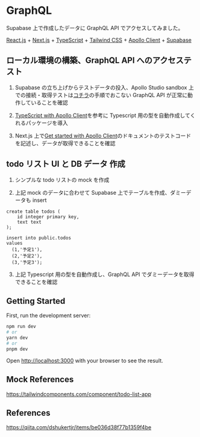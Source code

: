 # GraphQL

Supabase 上で作成したデータに GraphQL API でアクセスしてみました。

[React.js](https://ja.reactjs.org/) + [Next.js](https://nextjs.org/) + [TypeScript](https://www.typescriptlang.org/ja/) + [Tailwind CSS](https://tailwindcss.com/) + [Apollo Client](https://www.apollographql.com/docs/react/) + [Supabase](https://supabase.com/)

## ローカル環境の構築、GraphQL API へのアクセステスト

1. Supabase の立ち上げからテストデータの投入、Apollo Studio sandbox 上での接続・取得テストは[コチラ](https://github.com/sugishin1013/supabase)の手順でおこない GraphQL API が正常に動作していることを確認

2. [TypeScript with Apollo Client](https://www.apollographql.com/docs/react/development-testing/static-typing/)を参考に Typescript 用の型を自動作成してくれるパッケージを導入

3. Next.js 上で[Get started with Apollo Client](https://www.apollographql.com/docs/react/get-started)のドキュメントのテストコードを記述し、データが取得できることを確認

## todo リスト UI と DB データ 作成

1. シンプルな todo リストの mock を作成

2. 上記 mock のデータに合わせて Supabase 上でテーブルを作成、ダミーデータも insert

```
create table todos (
    id integer primary key,
    text text
);
```

```
insert into public.todos
values
  (1,'予定1'),
  (2,'予定2'),
  (3,'予定3');
```

3. 上記 Typescript 用の型を自動作成し、GraphQL API でダミーデータを取得できることを確認

## Getting Started

First, run the development server:

```bash
npm run dev
# or
yarn dev
# or
pnpm dev
```

Open [http://localhost:3000](http://localhost:3000) with your browser to see the result.

## Mock References

https://tailwindcomponents.com/component/todo-list-app

## References

https://qiita.com/dshukertjr/items/be036d38f77b1359f4be
